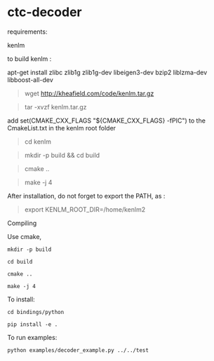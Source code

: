 # ctc-decoder
requirements:

kenlm

to build kenlm :

apt-get install zlibc zlib1g zlib1g-dev libeigen3-dev bzip2 liblzma-dev libboost-all-dev

> wget http://kheafield.com/code/kenlm.tar.gz

> tar -xvzf kenlm.tar.gz

add set(CMAKE_CXX_FLAGS "${CMAKE_CXX_FLAGS} -fPIC") to the CmakeList.txt in the kenlm root folder

> cd kenlm

> mkdir -p build && cd build

> cmake ..

> make -j 4

After installation, do not forget to export the PATH, as :

> export KENLM_ROOT_DIR=/home/kenlm2

Compiling

Use cmake,

    mkdir -p build

    cd build

    cmake ..

    make -j 4

To install:

    cd bindings/python

    pip install -e .

To run examples:

    python examples/decoder_example.py ../../test
